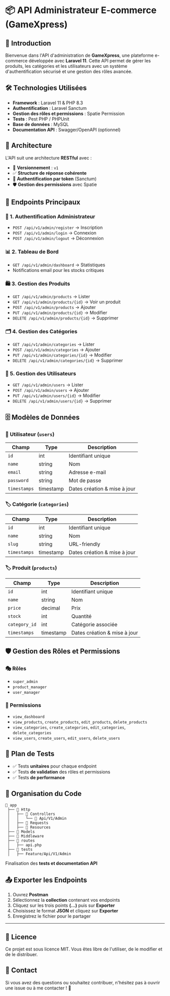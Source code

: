 # 📦 API Administrateur E-commerce (GameXpress)

## 🚀 Introduction
Bienvenue dans l'API d'administration de **GameXpress**, une plateforme e-commerce développée avec **Laravel 11**. Cette API permet de gérer les produits, les catégories et les utilisateurs avec un système d'authentification sécurisé et une gestion des rôles avancée.

## 🛠️ Technologies Utilisées
- **Framework** : Laravel 11 & PHP 8.3
- **Authentification** : Laravel Sanctum
- **Gestion des rôles et permissions** : Spatie Permission
- **Tests** : Pest PHP / PHPUnit
- **Base de données** : MySQL
- **Documentation API** : Swagger/OpenAPI (optionnel)

## 📐 Architecture
L'API suit une architecture **RESTful** avec :
- 📌 **Versionnement** : `v1`
- ✅ **Structure de réponse cohérente**
- 🔐 **Authentification par token** (Sanctum)
- 🛡️ **Gestion des permissions** avec Spatie

## 🔗 Endpoints Principaux

### 🔑 1. Authentification Administrateur
- `POST /api/v1/admin/register` → Inscription
- `POST /api/v1/admin/login` → Connexion
- `POST /api/v1/admin/logout` → Déconnexion

### 📊 2. Tableau de Bord
- `GET /api/v1/admin/dashboard` → Statistiques
- Notifications email pour les stocks critiques

### 🛍️ 3. Gestion des Produits
- `GET /api/v1/admin/products` → Lister
- `GET /api/v1/admin/products/{id}` → Voir un produit
- `POST /api/v1/admin/products` → Ajouter
- `PUT /api/v1/admin/products/{id}` → Modifier
- `DELETE /api/v1/admin/products/{id}` → Supprimer

### 🗂️ 4. Gestion des Catégories
- `GET /api/v1/admin/categories` → Lister
- `POST /api/v1/admin/categories` → Ajouter
- `PUT /api/v1/admin/categories/{id}` → Modifier
- `DELETE /api/v1/admin/categories/{id}` → Supprimer

### 👥 5. Gestion des Utilisateurs
- `GET /api/v1/admin/users` → Lister
- `POST /api/v1/admin/users` → Ajouter
- `PUT /api/v1/admin/users/{id}` → Modifier
- `DELETE /api/v1/admin/users/{id}` → Supprimer

## 🗄️ Modèles de Données

### 👤 Utilisateur (`users`)
| Champ | Type | Description |
|-------|------|-------------|
| `id` | int | Identifiant unique |
| `name` | string | Nom |
| `email` | string | Adresse e-mail |
| `password` | string | Mot de passe |
| `timestamps` | timestamp | Dates création & mise à jour |

### 🏷️ Catégorie (`categories`)
| Champ | Type | Description |
|-------|------|-------------|
| `id` | int | Identifiant unique |
| `name` | string | Nom |
| `slug` | string | URL-friendly |
| `timestamps` | timestamp | Dates création & mise à jour |

### 🏷️ Produit (`products`)
| Champ | Type | Description |
|-------|------|-------------|
| `id` | int | Identifiant unique |
| `name` | string | Nom |
| `price` | decimal | Prix |
| `stock` | int | Quantité |
| `category_id` | int | Catégorie associée |
| `timestamps` | timestamp | Dates création & mise à jour |

## 🛡️ Gestion des Rôles et Permissions

### 🎭 Rôles
- `super_admin`
- `product_manager`
- `user_manager`

### 🔑 Permissions
- `view_dashboard`
- `view_products`, `create_products`, `edit_products`, `delete_products`
- `view_categories`, `create_categories`, `edit_categories`, `delete_categories`
- `view_users`, `create_users`, `edit_users`, `delete_users`

## 🧪 Plan de Tests
- ✅ Tests **unitaires** pour chaque endpoint
- ✅ Tests **de validation** des rôles et permissions
- ✅ Tests **de performance**

## 📂 Organisation du Code
```
📂 app
 ├── 📁 Http
 │   ├── 📂 Controllers
 │   │   └── 📂 Api/V1/Admin
 │   ├── 📂 Requests
 │   ├── 📂 Resources
 ├── 📁 Models
 ├── 📁 Middleware
 ├── 📂 routes
 │   ├── api.php
 ├── 📂 tests
 │   ├── Feature/Api/V1/Admin
```

 Finalisation des **tests et documentation API**

## 📤 Exporter les Endpoints
1. Ouvrez **Postman**
2. Sélectionnez la **collection** contenant vos endpoints
3. Cliquez sur les trois points **(...)** puis sur **Exporter**
4. Choisissez le format **JSON** et cliquez sur **Exporter**
5. Enregistrez le fichier pour le partager

---

## 📜 Licence
Ce projet est sous licence MIT. Vous êtes libre de l'utiliser, de le modifier et de le distribuer.

## 📩 Contact
Si vous avez des questions ou souhaitez contribuer, n'hésitez pas à ouvrir une issue ou à me contacter ! 🚀

